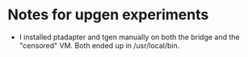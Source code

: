 # Notes for upgen experiments

* I installed ptadapter and tgen manually on both the bridge and the "censored" VM.  Both ended up in /usr/local/bin.

